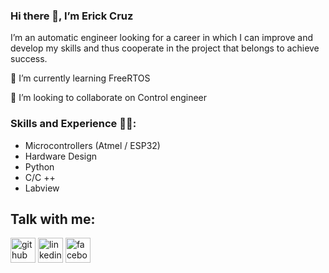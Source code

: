 ### Hi there 👋, I’m Erick Cruz
I’m an automatic engineer looking for a career in which I can improve and develop my skills and thus cooperate in the project that belongs to achieve success.

🌱 I’m currently learning FreeRTOS 

👯 I’m looking to collaborate on Control engineer

### Skills and Experience 👨‍💻: 
- Microcontrollers (Atmel / ESP32)
- Hardware Design
- Python 
- C/C ++
- Labview

## Talk with me:
[<img src='https://cdn.jsdelivr.net/npm/simple-icons@3.0.1/icons/github.svg' alt='github' height='40'>](https://github.com/ErickXHdez)     [<img src='https://cdn.jsdelivr.net/npm/simple-icons@3.0.1/icons/linkedin.svg' alt='linkedin' height='40'>](https://www.linkedin.com/in/ErickXHdez)     [<img src='https://cdn.jsdelivr.net/npm/simple-icons@3.0.1/icons/facebook.svg' alt='facebook' height='40'>](https://www.facebook.com/ErickCruz)  

